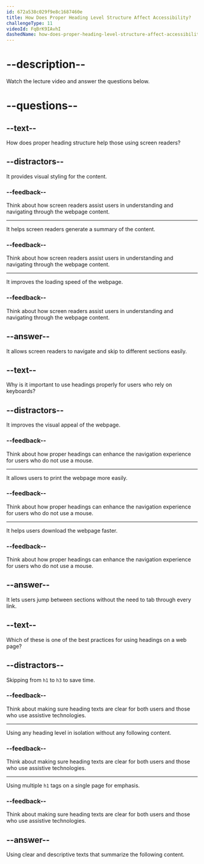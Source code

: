 ```yaml
---
id: 672a538c029f9e8c1687460e
title: How Does Proper Heading Level Structure Affect Accessibility?
challengeType: 11
videoId: FqBrK9IAvhI
dashedName: how-does-proper-heading-level-structure-affect-accessibility
---
```


# --description--

Watch the lecture video and answer the questions below.

# --questions--

## --text--

How does proper heading structure help those using screen readers?

## --distractors--

It provides visual styling for the content.

### --feedback--

Think about how screen readers assist users in understanding and navigating through the webpage content.

---

It helps screen readers generate a summary of the content.

### --feedback--

Think about how screen readers assist users in understanding and navigating through the webpage content.

---

It improves the loading speed of the webpage.

### --feedback--

Think about how screen readers assist users in understanding and navigating through the webpage content.

## --answer--

It allows screen readers to navigate and skip to different sections easily.

## --text--

Why is it important to use headings properly for users who rely on keyboards?

## --distractors--

It improves the visual appeal of the webpage.

### --feedback--

Think about how proper headings can enhance the navigation experience for users who do not use a mouse.

---

It allows users to print the webpage more easily.

### --feedback--

Think about how proper headings can enhance the navigation experience for users who do not use a mouse.

---

It helps users download the webpage faster.

### --feedback--

Think about how proper headings can enhance the navigation experience for users who do not use a mouse.

## --answer--

It lets users jump between sections without the need to tab through every link.

## --text--

Which of these is one of the best practices for using headings on a web page?

## --distractors--

Skipping from `h1` to `h3` to save time.

### --feedback--

Think about making sure heading texts are clear for both users and those who use assistive technologies.

---

Using any heading level in isolation without any following content.

### --feedback--

Think about making sure heading texts are clear for both users and those who use assistive technologies.

---

Using multiple `h1` tags on a single page for emphasis.

### --feedback--

Think about making sure heading texts are clear for both users and those who use assistive technologies.

## --answer--

Using clear and descriptive texts that summarize the following content.

